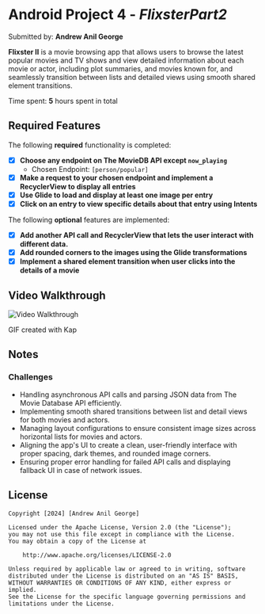 # Android Project 4 - *FlixsterPart2*

Submitted by: **Andrew Anil George**

**Flixster II** is a movie browsing app that allows users to browse the latest popular movies and TV shows and view detailed information about each movie or actor, including plot summaries, and movies known for, and seamlessly transition between lists and detailed views using smooth shared element transitions.

Time spent: **5** hours spent in total

## Required Features

The following **required** functionality is completed:

- [X] **Choose any endpoint on The MovieDB API except `now_playing`**
    - Chosen Endpoint: `[person/popular]`
- [X] **Make a request to your chosen endpoint and implement a RecyclerView to display all entries**
- [X] **Use Glide to load and display at least one image per entry**
- [X] **Click on an entry to view specific details about that entry using Intents**

The following **optional** features are implemented:

- [X] **Add another API call and RecyclerView that lets the user interact with different data.**
- [X] **Add rounded corners to the images using the Glide transformations**
- [X] **Implement a shared element transition when user clicks into the details of a movie**

## Video Walkthrough

<img src='https://github.com/user-attachments/assets/78bdb36e-20a4-4ea4-bdb5-43527e7f8b38' title='Video Walkthrough' width='' alt='Video Walkthrough' />

<!-- Replace this with whatever GIF tool you used! -->
GIF created with Kap
<!-- Recommended tools:
[Kap](https://getkap.co/) for macOS
[ScreenToGif](https://www.screentogif.com/) for Windows
[peek](https://github.com/phw/peek) for Linux. -->

## Notes
### Challenges
- Handling asynchronous API calls and parsing JSON data from The Movie Database API efficiently.
- Implementing smooth shared transitions between list and detail views for both movies and actors.
- Managing layout configurations to ensure consistent image sizes across horizontal lists for movies and actors.
- Aligning the app's UI to create a clean, user-friendly interface with proper spacing, dark themes, and rounded image corners.
- Ensuring proper error handling for failed API calls and displaying fallback UI in case of network issues.

## License

    Copyright [2024] [Andrew Anil George]

    Licensed under the Apache License, Version 2.0 (the "License");
    you may not use this file except in compliance with the License.
    You may obtain a copy of the License at

        http://www.apache.org/licenses/LICENSE-2.0

    Unless required by applicable law or agreed to in writing, software
    distributed under the License is distributed on an "AS IS" BASIS,
    WITHOUT WARRANTIES OR CONDITIONS OF ANY KIND, either express or implied.
    See the License for the specific language governing permissions and
    limitations under the License.
